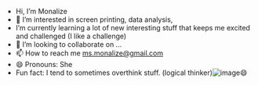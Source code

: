-  Hi, I’m Monalize
- 👀 I’m interested in screen printing, data analysis, 
-  I’m currently learning a lot of new interesting stuff that keeps me excited and challenged (I like a challenge)
- 💞️ I’m looking to collaborate on ...
- 📫 How to reach me ms.monalize@gmail.com
- 😄 Pronouns: She
-  Fun fact: I tend to sometimes overthink stuff. (logical thinker)![image](https://github.com/user-attachments/assets/7acea04c-f821-4293-a343-772b312dc04f)😄


<!---
Monalize/Monalize is a ✨ special ✨ repository because its `README.md` (this file) appears on your GitHub profile.
You can click the Preview link to take a look at your changes.
--->
